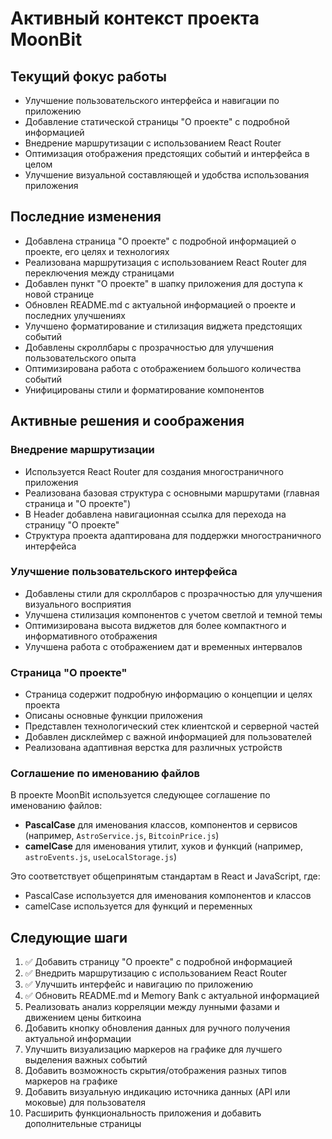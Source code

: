 # Активный контекст проекта MoonBit

## Текущий фокус работы

- Улучшение пользовательского интерфейса и навигации по приложению
- Добавление статической страницы "О проекте" с подробной информацией
- Внедрение маршрутизации с использованием React Router
- Оптимизация отображения предстоящих событий и интерфейса в целом
- Улучшение визуальной составляющей и удобства использования приложения

## Последние изменения

- Добавлена страница "О проекте" с подробной информацией о проекте, его целях и технологиях
- Реализована маршрутизация с использованием React Router для переключения между страницами
- Добавлен пункт "О проекте" в шапку приложения для доступа к новой странице
- Обновлен README.md с актуальной информацией о проекте и последних улучшениях
- Улучшено форматирование и стилизация виджета предстоящих событий
- Добавлены скроллбары с прозрачностью для улучшения пользовательского опыта
- Оптимизирована работа с отображением большого количества событий
- Унифицированы стили и форматирование компонентов

## Активные решения и соображения

### Внедрение маршрутизации

- Используется React Router для создания многостраничного приложения
- Реализована базовая структура с основными маршрутами (главная страница и "О проекте")
- В Header добавлена навигационная ссылка для перехода на страницу "О проекте"
- Структура проекта адаптирована для поддержки многостраничного интерфейса

### Улучшение пользовательского интерфейса

- Добавлены стили для скроллбаров с прозрачностью для улучшения визуального восприятия
- Улучшена стилизация компонентов с учетом светлой и темной темы
- Оптимизирована высота виджетов для более компактного и информативного отображения
- Улучшена работа с отображением дат и временных интервалов

### Страница "О проекте"

- Страница содержит подробную информацию о концепции и целях проекта
- Описаны основные функции приложения
- Представлен технологический стек клиентской и серверной частей
- Добавлен дисклеймер с важной информацией для пользователей
- Реализована адаптивная верстка для различных устройств

### Соглашение по именованию файлов

В проекте MoonBit используется следующее соглашение по именованию файлов:

- **PascalCase** для именования классов, компонентов и сервисов (например, `AstroService.js`, `BitcoinPrice.js`)
- **camelCase** для именования утилит, хуков и функций (например, `astroEvents.js`, `useLocalStorage.js`)

Это соответствует общепринятым стандартам в React и JavaScript, где:
- PascalCase используется для именования компонентов и классов
- camelCase используется для функций и переменных

## Следующие шаги

1. ✅ Добавить страницу "О проекте" с подробной информацией
2. ✅ Внедрить маршрутизацию с использованием React Router
3. ✅ Улучшить интерфейс и навигацию по приложению
4. ✅ Обновить README.md и Memory Bank с актуальной информацией
5. Реализовать анализ корреляции между лунными фазами и движением цены биткоина
6. Добавить кнопку обновления данных для ручного получения актуальной информации
7. Улучшить визуализацию маркеров на графике для лучшего выделения важных событий
8. Добавить возможность скрытия/отображения разных типов маркеров на графике
9. Добавить визуальную индикацию источника данных (API или моковые) для пользователя
10. Расширить функциональность приложения и добавить дополнительные страницы
